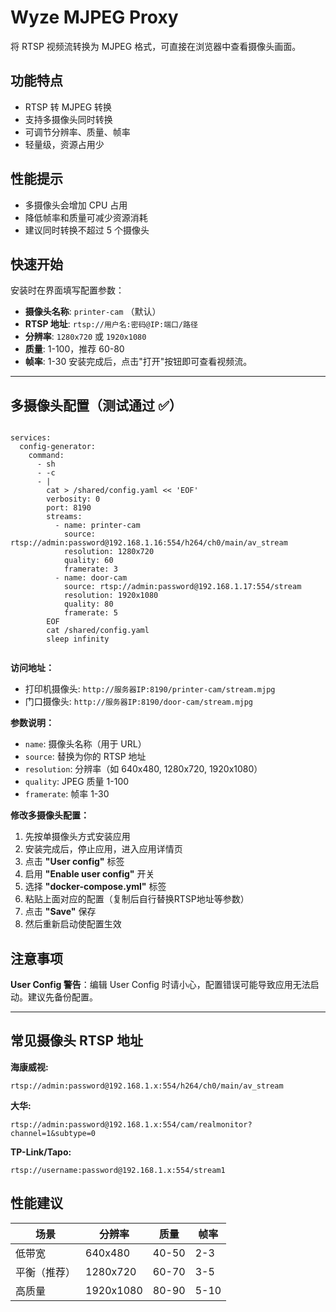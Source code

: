 # Wyze MJPEG Proxy

将 RTSP 视频流转换为 MJPEG 格式，可直接在浏览器中查看摄像头画面。

## 功能特点

- RTSP 转 MJPEG 转换
- 支持多摄像头同时转换
- 可调节分辨率、质量、帧率
- 轻量级，资源占用少


## 性能提示
- 多摄像头会增加 CPU 占用
- 降低帧率和质量可减少资源消耗
- 建议同时转换不超过 5 个摄像头

## 快速开始

安装时在界面填写配置参数：
- **摄像头名称**: `printer-cam` （默认）
- **RTSP 地址**: `rtsp://用户名:密码@IP:端口/路径`
- **分辨率**: `1280x720` 或 `1920x1080`
- **质量**: 1-100，推荐 60-80
- **帧率**: 1-30
安装完成后，点击"打开"按钮即可查看视频流。


----------


## 多摄像头配置（测试通过 ✅）

```

services:
  config-generator:
    command:
      - sh
      - -c
      - |
        cat > /shared/config.yaml << 'EOF'
        verbosity: 0
        port: 8190
        streams:
          - name: printer-cam
            source: rtsp://admin:password@192.168.1.16:554/h264/ch0/main/av_stream
            resolution: 1280x720
            quality: 60
            framerate: 3
          - name: door-cam
            source: rtsp://admin:password@192.168.1.17:554/stream
            resolution: 1920x1080
            quality: 80
            framerate: 5
        EOF
        cat /shared/config.yaml
        sleep infinity
		
```


**访问地址：**
- 打印机摄像头: `http://服务器IP:8190/printer-cam/stream.mjpg`
- 门口摄像头: `http://服务器IP:8190/door-cam/stream.mjpg`

**参数说明：**
- `name`: 摄像头名称（用于 URL）
- `source`: 替换为你的 RTSP 地址
- `resolution`: 分辨率（如 640x480, 1280x720, 1920x1080）
- `quality`: JPEG 质量 1-100
- `framerate`: 帧率 1-30


**修改多摄像头配置：**
1. 先按单摄像头方式安装应用
2. 安装完成后，停止应用，进入应用详情页
3. 点击 **"User config"** 标签
4. 启用 **"Enable user config"** 开关
5. 选择 **"docker-compose.yml"** 标签
6. 粘贴上面对应的配置（复制后自行替换RTSP地址等参数）
7. 点击 **"Save"** 保存
8. 然后重新启动使配置生效

## 注意事项

 **User Config 警告**：编辑 User Config 时请小心，配置错误可能导致应用无法启动。建议先备份配置。


----------


## 常见摄像头 RTSP 地址

**海康威视:**
```
rtsp://admin:password@192.168.1.x:554/h264/ch0/main/av_stream
```

**大华:**
```
rtsp://admin:password@192.168.1.x:554/cam/realmonitor?channel=1&subtype=0
```

**TP-Link/Tapo:**
```
rtsp://username:password@192.168.1.x:554/stream1
```

## 性能建议

| 场景 | 分辨率 | 质量 | 帧率 |
|------|--------|------|------|
| 低带宽 | 640x480 | 40-50 | 2-3 |
| 平衡（推荐） | 1280x720 | 60-70 | 3-5 |
| 高质量 | 1920x1080 | 80-90 | 5-10 |
